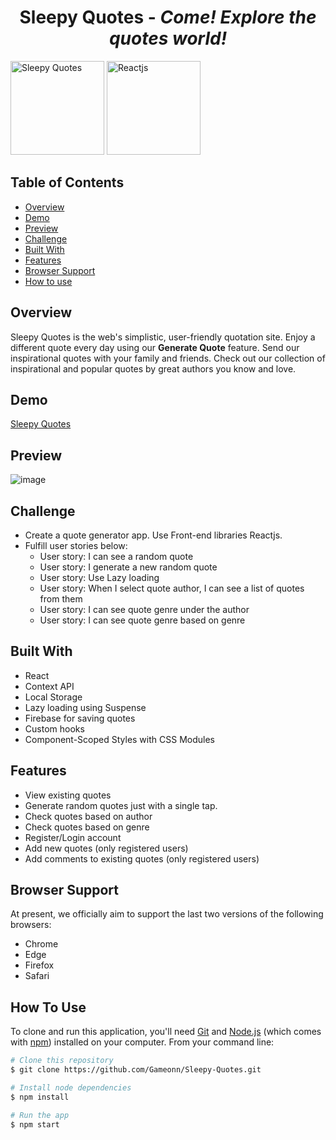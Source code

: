 <h1 align="center">Sleepy Quotes - <i>Come! Explore the quotes world!</i></h1> 

<img height="150px" alt="Sleepy Quotes" src="https://user-images.githubusercontent.com/6601996/179487804-80ce5911-defd-49c6-9b9c-c1fd16d483a5.png" /> <img height="150px" alt="Reactjs" src="https://user-images.githubusercontent.com/6601996/179488026-8806360d-bd59-4887-9a39-cfeb595469bb.png" />  

<!-- TABLE OF CONTENTS -->

## Table of Contents

- [Overview](#overview)
- [Demo](#demo)
- [Preview](#preview)
- [Challenge](#challenge)
- [Built With](#built-with)
- [Features](#features)
- [Browser Support](#browser-support)
- [How to use](#how-to-use)

## Overview

Sleepy Quotes is the web's simplistic, user-friendly quotation site. Enjoy a different quote every day using our **Generate Quote** feature. Send our inspirational quotes with your family and friends. Check out our collection of inspirational and popular quotes by great authors you know and love.

## Demo 

<a href="https://sleepy-quote-builder.netlify.app/" target="_blank"> Sleepy Quotes </a> 

## Preview
 ![image](https://user-images.githubusercontent.com/6601996/179490356-55959e1b-1c45-4f19-aa88-38517cd1ecc2.png)

## Challenge

- Create a quote generator app. Use Front-end libraries Reactjs. 
- Fulfill user stories below:
   - User story: I can see a random quote
   - User story: I generate a new random quote
   - User story: Use Lazy loading
   - User story: When I select quote author, I can see a list of quotes from them
   - User story: I can see quote genre under the author
   - User story: I can see quote genre based on genre

## Built With

<!-- This section should list any major frameworks that you built your project using. Here are a few examples.-->

- React
- Context API
- Local Storage
- Lazy loading using Suspense
- Firebase for saving quotes
- Custom hooks
- Component-Scoped Styles with CSS Modules

## Features

<!-- List the features of your application or follow the template. :) -->
- View existing quotes
- Generate random quotes just with a single tap.
- Check quotes based on author
- Check quotes based on genre
- Register/Login account
- Add new quotes (only registered users)
- Add comments to existing quotes (only registered users)

## Browser Support

At present, we officially aim to support the last two versions of the following browsers:

* Chrome
* Edge
* Firefox
* Safari

## How To Use

<!-- For example: -->

To clone and run this application, you'll need [Git](https://git-scm.com) and [Node.js](https://nodejs.org/en/download/) (which comes with [npm](http://npmjs.com)) installed on your computer. From your command line:

```bash
# Clone this repository
$ git clone https://github.com/Gameonn/Sleepy-Quotes.git

# Install node dependencies
$ npm install

# Run the app
$ npm start
```
